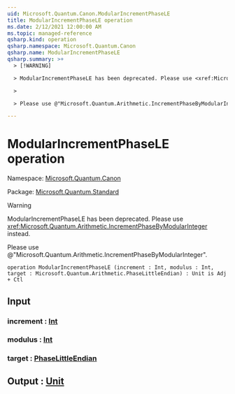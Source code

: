 ```yaml
---
uid: Microsoft.Quantum.Canon.ModularIncrementPhaseLE
title: ModularIncrementPhaseLE operation
ms.date: 2/12/2021 12:00:00 AM
ms.topic: managed-reference
qsharp.kind: operation
qsharp.namespace: Microsoft.Quantum.Canon
qsharp.name: ModularIncrementPhaseLE
qsharp.summary: >+
  > [!WARNING]

  > ModularIncrementPhaseLE has been deprecated. Please use <xref:Microsoft.Quantum.Arithmetic.IncrementPhaseByModularInteger> instead.

  >

  > Please use @"Microsoft.Quantum.Arithmetic.IncrementPhaseByModularInteger".

---
```


# ModularIncrementPhaseLE operation

Namespace: [Microsoft.Quantum.Canon](xref:Microsoft.Quantum.Canon)

Package: [Microsoft.Quantum.Standard](https://nuget.org/packages/Microsoft.Quantum.Standard)


> [!WARNING]
> ModularIncrementPhaseLE has been deprecated. Please use <xref:Microsoft.Quantum.Arithmetic.IncrementPhaseByModularInteger> instead.
>
> Please use @"Microsoft.Quantum.Arithmetic.IncrementPhaseByModularInteger".



```qsharp
operation ModularIncrementPhaseLE (increment : Int, modulus : Int, target : Microsoft.Quantum.Arithmetic.PhaseLittleEndian) : Unit is Adj + Ctl
```


## Input

### increment : [Int](xref:microsoft.quantum.lang-ref.int)




### modulus : [Int](xref:microsoft.quantum.lang-ref.int)




### target : [PhaseLittleEndian](xref:Microsoft.Quantum.Arithmetic.PhaseLittleEndian)





## Output : [Unit](xref:microsoft.quantum.lang-ref.unit)

